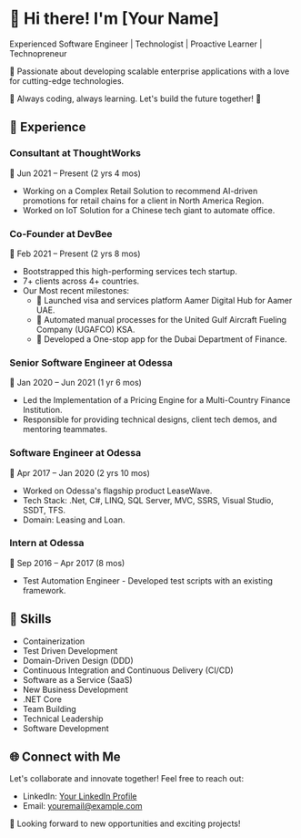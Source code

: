 # 👋 Hi there! I'm [Your Name]

Experienced Software Engineer | Technologist | Proactive Learner | Technopreneur

🌟 Passionate about developing scalable enterprise applications with a love for cutting-edge technologies.

🔧 Always coding, always learning. Let's build the future together! 🚀

## 💼 Experience

### Consultant at ThoughtWorks
📍 Jun 2021 – Present (2 yrs 4 mos)
- Working on a Complex Retail Solution to recommend AI-driven promotions for retail chains for a client in North America Region.
- Worked on IoT Solution for a Chinese tech giant to automate office.

### Co-Founder at DevBee
📍 Feb 2021 – Present (2 yrs 8 mos)
- Bootstrapped this high-performing services tech startup.
- 7+ clients across 4+ countries.
- Our Most recent milestones:
  - 🚀 Launched visa and services platform Aamer Digital Hub for Aamer UAE.
  - 🚀 Automated manual processes for the United Gulf Aircraft Fueling Company (UGAFCO) KSA.
  - 🚀 Developed a One-stop app for the Dubai Department of Finance.

### Senior Software Engineer at Odessa
📍 Jan 2020 – Jun 2021 (1 yr 6 mos)
- Led the Implementation of a Pricing Engine for a Multi-Country Finance Institution.
- Responsible for providing technical designs, client tech demos, and mentoring teammates.

### Software Engineer at Odessa
📍 Apr 2017 – Jan 2020 (2 yrs 10 mos)
- Worked on Odessa's flagship product LeaseWave.
- Tech Stack: .Net, C#, LINQ, SQL Server, MVC, SSRS, Visual Studio, SSDT, TFS.
- Domain: Leasing and Loan.

### Intern at Odessa
📍 Sep 2016 – Apr 2017 (8 mos)
- Test Automation Engineer - Developed test scripts with an existing framework.

## 🔧 Skills

- Containerization
- Test Driven Development
- Domain-Driven Design (DDD)
- Continuous Integration and Continuous Delivery (CI/CD)
- Software as a Service (SaaS)
- New Business Development
- .NET Core
- Team Building
- Technical Leadership
- Software Development

## 🌐 Connect with Me

Let's collaborate and innovate together! Feel free to reach out:

- LinkedIn: [Your LinkedIn Profile](https://www.linkedin.com/in/yourprofile/)
- Email: [youremail@example.com](mailto:youremail@example.com)

🚀 Looking forward to new opportunities and exciting projects!
